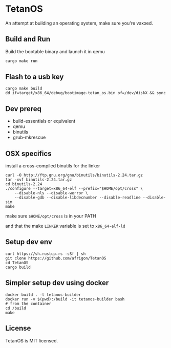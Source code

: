 # TetanOS
An attempt at building an operating system, make sure you're vaxxed.

## Build and Run

Build the bootable binary and launch it in qemu

```sh
cargo make run
```

## Flash to a usb key

	cargo make build
	dd if=target/x86_64/debug/bootimage-tetan_os.bin of=/dev/diskX && sync

## Dev prereq

- build-essentials or equivalent
- qemu
- binutils
- grub-mkrescue

## OSX specifics

install a cross-compiled binutils for the linker

	curl -O http://ftp.gnu.org/gnu/binutils/binutils-2.24.tar.gz
	tar -xvf binutils-2.24.tar.gz
	cd binutils-2.24
	./configure --target=x86_64-elf --prefix="$HOME/opt/cross" \
		--disable-nls --disable-werror \
		--disable-gdb --disable-libdecnumber --disable-readline --disable-sim
	make
	
make sure `$HOME/opt/cross` is in your PATH

and that the make `LINKER` variable is set to `x86_64-elf-ld`

## Setup dev env

	curl https://sh.rustup.rs -sSf | sh
	git clone https://github.com/afrigon/TetanOS
	cd TetanOS
	cargo build
	
## Simpler setup dev using docker

	docker build . -t tetanos-builder
	docker run -v $(pwd):/build -it tetanos-builder bash
	# from the container
	cd /build
	make

## License

TetanOS is MIT licensed.

